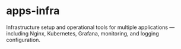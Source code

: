 # apps-infra
Infrastructure setup and operational tools for multiple applications — including Nginx, Kubernetes, Grafana, monitoring, and logging configuration.
